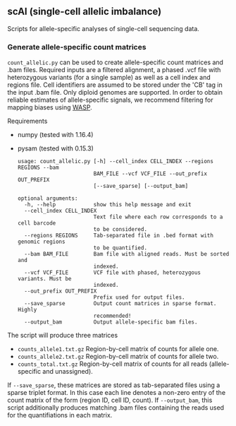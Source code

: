 ## scAI (single-cell allelic imbalance)
Scripts for allele-specific analyses of single-cell sequencing data.

### Generate allele-specific count matrices

`count_allelic.py` can be used to create allele-specific count matrices and .bam files. Required inputs are a filtered alignment, a phased .vcf file with heterozygous variants (for a single sample) as well as a cell index and regions file. Cell identifiers are assumed to be stored under the 'CB' tag in the input .bam file. Only diploid genomes are supported. In order to obtain reliable estimates of allele-specific signals, we recommend filtering for mapping biases using [WASP](https://github.com/bmvdgeijn/WASP/tree/master/mapping).

Requirements

- numpy (tested with 1.16.4)
- pysam (tested with 0.15.3)

      usage: count_allelic.py [-h] --cell_index CELL_INDEX --regions REGIONS --bam
                              BAM_FILE --vcf VCF_FILE --out_prefix OUT_PREFIX
                              [--save_sparse] [--output_bam]

      optional arguments:
        -h, --help            show this help message and exit
        --cell_index CELL_INDEX
                              Text file where each row corresponds to a cell barcode
                              to be considered.
        --regions REGIONS     Tab-separated file in .bed format with genomic regions
                              to be quantified.
        --bam BAM_FILE        Bam file with aligned reads. Must be sorted and
                              indexed.
        --vcf VCF_FILE        VCF file with phased, heterozygous variants. Must be
                              indexed.
        --out_prefix OUT_PREFIX
                              Prefix used for output files.
        --save_sparse         Output count matrices in sparse format. Highly
                              recommended!
        --output_bam          Output allele-specific bam files.
        
The script will produce three matrices

- `counts_allele1.txt.gz` Region-by-cell matrix of counts for allele one.
- `counts_allele2.txt.gz` Region-by-cell matrix of counts for allele two.
- `counts_total.txt.gz` Region-by-cell matrix of counts for all reads (allele-specific and unassigned).

If `--save_sparse`, these matrices are stored as tab-separated files using a sparse triplet format. In this case each line denotes a non-zero entry of the count matrix of the form (region ID, cell ID, count). If `--output_bam`, this script additionally produces matching .bam files containing the reads used for the quantifiations in each matrix.
